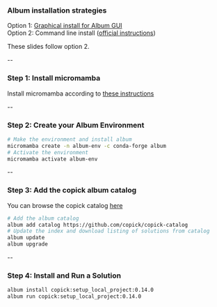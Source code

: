 ### Album installation strategies

Option 1: [Graphical install for Album GUI](https://docs.album.solutions/en/latest/installation-instructions.html#automated-installation-with-album-installation-wizard)  
Option 2: Command line install ([official instructions](https://docs.album.solutions/en/latest/installation-instructions.html#manual-installation))

These slides follow option 2.

--

### Step 1: Install micromamba

Install micromamba according to [these instructions](https://mamba.readthedocs.io/en/latest/installation/micromamba-installation.html)

--

### Step 2: Create your Album Environment

```sh
# Make the environment and install album
micromamba create -n album-env -c conda-forge album
# Activate the environment
micromamba activate album-env
```

--

### Step 3: Add the copick album catalog

You can browse the copick catalog [here](https://copick.github.io/copick-catalog/catalog)

```sh
# Add the album catalog
album add catalog https://github.com/copick/copick-catalog
# Update the index and download listing of solutions from catalog
album update
album upgrade
```

--

### Step 4: Install and Run a Solution

```sh
album install copick:setup_local_project:0.14.0
album run copick:setup_local_project:0.14.0
```
